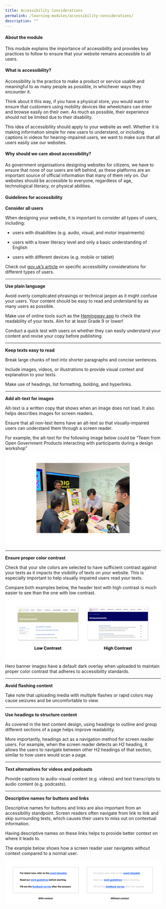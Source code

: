 ```yaml
---
title: Accessibility Considerations
permalink: /learning-modules/accessibility-considerations/
description: ""
---
```

#### **About the module** #### 
This module explains the importance of accessibility and provides key practices to follow to ensure that your website remains accessible to all users.


#### **What is accessibility?** ####
Accessibility is the practice to make a product or service usable and meaningful to as many people as possible, in whichever ways they encounter it.

Think about it this way, if you have a physical store, you would want to ensure that customers using mobility devices like wheelchairs can enter and browse easily on their own. As much as possible, their experience should not be limited due to their disability.

This idea of accessibility should apply to your website as well. Whether it is making information simple for new users to understand, or including captions in videos for hearing-impaired users, we want to make sure that all users easily use our websites.

#### **Why should we care about accessibility?** ####
As government organisations designing websites for citizens, we have to ensure that none of our users are left behind, as these platforms are an important source of official information that many of them rely on. Our websites should be accessible to everyone, regardless of age, technological literacy, or physical abilities.

#### **Guidelines for accessibility** ####

**Consider all users**

When designing your website, it is important to consider all types of users, including:

*   users with disabilities (e.g. audio, visual, and motor impairments)
    
*   users with a lower literacy level and only a basic understanding of English
    
*   users with different devices (e.g. mobile or tablet)
    

Check out [gov.uk’s article](https://accessibility.blog.gov.uk/2016/09/02/dos-and-donts-on-designing-for-accessibility/) on specific accessibility considerations for different types of users.
    
 ---

**Use plain language**

Avoid overly complicated phrasings or technical jargon as it might confuse your users. Your content should be easy to read and understand by as many users as possible.
    
Make use of online tools such as the [Hemingway app](https://hemingwayapp.com/) to check the readability of your texts. Aim for at least Grade 9 or lower!
    
Conduct a quick test with users on whether they can easily understand your content and revise your copy before publishing.

---

**Keep texts easy to read**

Break large chunks of text into shorter paragraphs and concise sentences.
    
Include images, videos, or illustrations to provide visual context and explanation to your texts. 
    
Make use of headings, list formatting, bolding, and hyperlinks.
    
---

**Add alt-text for images**

Alt-text is a written copy that shows when an image does not load. It also helps describes images for screen readers.
    
Ensure that all non-text items have an alt-text so that visually-impaired users can understand them through a screen reader.
    
For example, the alt-text for the following image below could be “Team from Open Government Products interacting with participants during a design workshop”
![Team from Open Government Products interacting with participants during a design workshop](/images/Accessibility%20Considerations%201.png)

---

**Ensure proper color contrast**

Check that your site colors are selected to have sufficient contrast against your texts as it impacts the visibility of texts on your website. This is especially important to help visually impaired users read your texts.
    
Compare both examples below, the header text with high contrast is much easier to see than the one with low contrast.

![Example to show the difference between high and low color contrast](/images/Accessibility%20Considerations%202.png)

Hero banner images have a default dark overlay when uploaded to maintain proper color contrast that adheres to accessibility standards.

---

**Avoid flashing content**

Take note that uploading media with multiple flashes or rapid colors may cause seizures and be uncomfortable to view.

---

**Use headings to structure content**

As covered in the text content design, using headings to outline and group different sections of a page helps improve readability.
    
More importantly, headings act as a navigation method for screen reader users. For example, when the screen reader detects an H2 heading, it allows the users to navigate between other H2 headings of that section, similar to how users would scan a page.

---

**Text alternatives for videos and podcasts**

Provide captions to audio-visual content (e.g. videos) and text transcripts to audio content (e.g. podcasts).

---

**Descriptive names for buttons and links**

Descriptive names for buttons and links are also important from an accessibility standpoint. Screen readers often navigate from link to link and skip surrounding texts, which causes their users to miss out on contextual information. 
    
Having descriptive names on these links helps to provide better context on where it leads to.
    
The example below shows how a screen reader user navigates without context compared to a normal user.

![Example of how a screen reader navigates through content](/images/Accessibility%20Considerations%203.png)